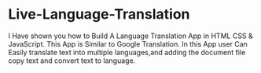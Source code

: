 # Live-Language-Translation

I Have shown you  how to Build A Language Translation App in HTML CSS & JavaScript. This App is Similar to Google Translation. In this App user Can Easily translate text into multiple languages,and adding the document file copy text and convert text to language. 

